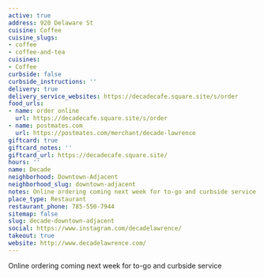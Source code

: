 ```yaml
---
active: true
address: 920 Delaware St
cuisine: Coffee
cuisine_slugs:
- coffee
- coffee-and-tea
cuisines:
- Coffee
curbside: false
curbside_instructions: ''
delivery: true
delivery_service_websites: https://decadecafe.square.site/s/order
food_urls:
- name: order online
  url: https://decadecafe.square.site/s/order
- name: postmates.com
  url: https://postmates.com/merchant/decade-lawrence
giftcard: true
giftcard_notes: ''
giftcard_url: https://decadecafe.square.site/
hours: ''
name: Decade
neighborhood: Downtown-Adjacent
neighborhood_slug: downtown-adjacent
notes: Online ordering coming next week for to-go and curbside service
place_type: Restaurant
restaurant_phone: 785-550-7944
sitemap: false
slug: decade-downtown-adjacent
social: https://www.instagram.com/decadelawrence/
takeout: true
website: http://www.decadelawrence.com/
---
```


Online ordering coming next week for to-go and curbside service